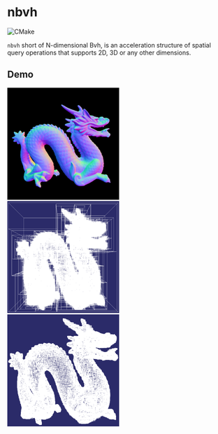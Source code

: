 # nbvh
![CMake](https://github.com/IngInx747/nbvh/actions/workflows/.github/workflows/cmake.yml/badge.svg)

`nbvh` short of N-dimensional Bvh, is an acceleration structure of spatial query operations that supports 2D, 3D or any other dimensions.

## Demo
<p float="left">
    <img src="https://github.com/IngInx747/nbvh-demo/blob/master/dragon.png" width=256 height=256 />
    <img src="https://github.com/IngInx747/nbvh-demo/blob/master/dragon.bvh.png" width=256 height=256 />
    <img src="https://github.com/IngInx747/nbvh-demo/blob/master/dragon.leaf.png" width=256 height=256 />
</p>
